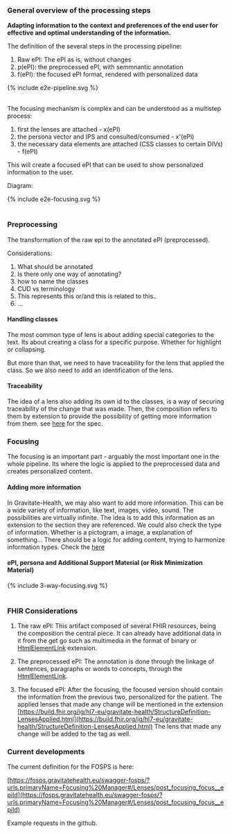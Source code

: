 ### General overview of the processing steps

**Adapting information to the context and preferences of the end user for effective and optimal understanding of the information.**

The definition of the several steps in the processing pipeline:

1. Raw ePI: The ePI as is, without changes
2. p(ePI): the preprocessed ePI, with semmnantic annotation
3. f(ePI): the focused ePI format, rendered with personalized data

<div>{% include e2e-pipeline.svg %}</div>
<br clear="all"/>

The focusing mechanism is complex and can be understood as a multistep process:

1. first the lenses are attached - x(ePI)
2. the persona vector and IPS and consulted/consumed - x'(ePI)
3. the necessary data elements are attached (CSS classes to certain DIVs) - f(ePI)

This will create a focused ePI that can be used to show personalized information to the user.

Diagram:
<div>{% include e2e-focusing.svg %}</div>
<br clear="all"/>

### Preprocessing

The transformation of the raw epi to the annotated ePI (preprocessed).

Considerations:

1. What should be annotated
2. Is there only one way of annotating?
3. how to name the classes  
4. CUD vs terminology  
5. This represents this or/and this is related to this..  
6. ...

#### Handling classes

The most common type of lens is about adding special categories to the text. Its about creating a class for a specific purpose. Whether for highlight or collapsing.

But more than that, we need to have traceability for the lens that applied the class. So we also need to add an identification of the lens.

#### Traceability

The idea of a lens also adding its own id to the classes, is a way of securing traceability of the change that was made.
Then, the composition refers to them by extension to provide the possibility of getting more information from them.
see [here](StructureDefinition-LensesApplied.html) for the spec.

### Focusing

The focusing is an important part - arguably the most important one in the whole pipeline. Its where the logic is applied to the preprocessed data and creates personalized content.

#### Adding more information

In Gravitate-Health, we may also want to add more information. This can be a wide variety of information, like text, images, video, sound. The possibilities are virtually infinite.
The idea is to add this information as an extension to the section they are referenced.
We could also check the type of information. Whether is a pictogram, a image, a explanation of something...
There should be a logic for adding content, trying to harmonize information types. Check the [here](17-semantic-styling.html)

#### ePI, persona and Additional Support Material (or Risk Minimization Material)

<div>{% include 3-way-focusing.svg %}</div>
<br clear="all"/>

### FHIR Considerations

1. The raw ePI:
This artifact composed of several FHIR resources, being the composition the central piece. It can already have additional data in it from the get go such as multimedia in the format of binary or [HtmlElementLink](https://build.fhir.org/ig/hl7-eu/gravitate-health/StructureDefinition-HtmlElementLink.html) extension.

2. The preprocessed ePI:
The annotation is done through the linkage of sentences, paragraphs or words to concepts, through the [HtmlElementLink](https://build.fhir.org/ig/hl7-eu/gravitate-health/StructureDefinition-HtmlElementLink.html).

3. The focused ePI:
After the focusing, the focused version should contain the information from the previous two, personalized for the patient.
The applied lenses that made any change will be mentioned in the extension [https://build.fhir.org/ig/hl7-eu/gravitate-health/StructureDefinition-LensesApplied.html](https://build.fhir.org/ig/hl7-eu/gravitate-health/StructureDefinition-LensesApplied.html)
The lens that made any change will be added to the tag as well.

### Current developments

The current definition for the FOSPS is here:

[https://fosps.gravitatehealth.eu/swagger-fosps/?urls.primaryName=Focusing%20Manager#/Lenses/post_focusing_focus__epiId](https://fosps.gravitatehealth.eu/swagger-fosps/?urls.primaryName=Focusing%20Manager#/Lenses/post_focusing_focus__epiId)

Example requests in the github.
